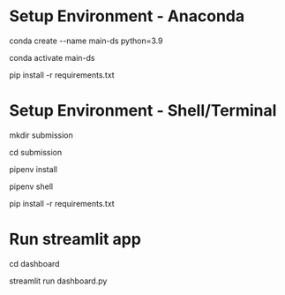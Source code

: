 # Setup Environment - Anaconda
conda create --name main-ds python=3.9

conda activate main-ds

pip install -r requirements.txt

# Setup Environment - Shell/Terminal
mkdir submission

cd submission

pipenv install

pipenv shell

pip install -r requirements.txt

# Run streamlit app 
cd dashboard

streamlit run dashboard.py
